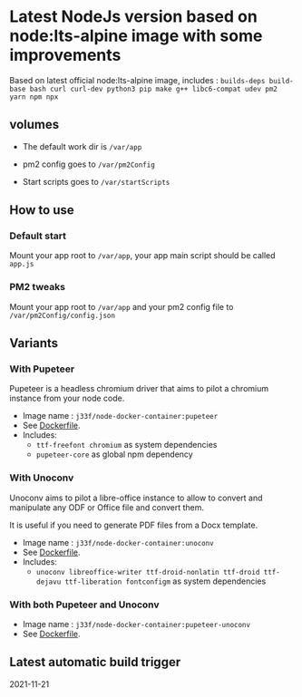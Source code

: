 # Latest NodeJs version based on node:lts-alpine image with some improvements

Based on latest official node:lts-alpine image, includes : 
`builds-deps build-base bash curl curl-dev python3 pip make g++ libc6-compat udev pm2 yarn npm npx`

## volumes

- The default work dir is `/var/app`

- pm2 config goes to `/var/pm2Config`

- Start scripts goes to `/var/startScripts`

## How to use

### Default start

Mount your app root to `/var/app`, your app main script should be called `app.js`

### PM2 tweaks

Mount your app root to `/var/app` and your pm2 config file to `/var/pm2Config/config.json`

## Variants

### With Pupeteer

Pupeteer is a headless chromium driver that aims to pilot a chromium instance from your node code.

- Image name : `j33f/node-docker-container:pupeteer`
- See [Dockerfile](https://github.com/j33f/node-docker-container/blob/master/Dockerfile.pupeteer).
- Includes: 
    - `ttf-freefont chromium` as system dependencies
    - `pupeteer-core` as global npm dependency
    
### With Unoconv

Unoconv aims to pilot a libre-office instance to allow to convert and manipulate any ODF or Office file and convert them.

It is useful if you need to generate PDF files from a Docx template.

- Image name : `j33f/node-docker-container:unoconv`
- See [Dockerfile](https://github.com/j33f/node-docker-container/blob/master/Dockerfile.unoconv).
- Includes: 
    - `unoconv libreoffice-writer ttf-droid-nonlatin ttf-droid ttf-dejavu ttf-liberation fontconfigm` as system dependencies

### With both Pupeteer and Unoconv

- Image name : `j33f/node-docker-container:pupeteer-unoconv`
- See [Dockerfile](https://github.com/j33f/node-docker-container/blob/master/Dockerfile.pupeteer-unoconv).

## Latest automatic build trigger
2021-11-21
